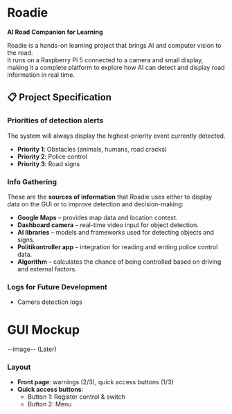 # Roadie  
**AI Road Companion for Learning**  

Roadie is a hands-on learning project that brings AI and computer vision to the road.  
It runs on a Raspberry Pi 5 connected to a camera and small display, making it a complete platform to explore how AI can detect and display road information in real time.  

## 📋 Project Specification  

### Priorities of detection alerts  
The system will always display the highest-priority event currently detected.  
- **Priority 1**: Obstacles (animals, humans, road cracks)  
- **Priority 2**: Police control 
- **Priority 3**: Road signs

### Info Gathering  
These are the **sources of information** that Roadie uses either to display data on the GUI or to improve detection and decision-making:  
- **Google Maps** – provides map data and location context.  
- **Dashboard camera** – real-time video input for object detection.  
- **AI libraries** – models and frameworks used for detecting objects and signs.  
- **Politikontroller app** – integration for reading and writing police control data.  
- **Algorithm** – calculates the chance of being controlled based on driving and external factors.  

### Logs for Future Development  
- Camera detection logs

# GUI Mockup
--image-- (Later)

### Layout  
- **Front page**: warnings (2/3), quick access buttons (1/3)  
- **Quick access buttons**:  
  - Button 1: Register control & switch  
  - Button 2: Menu  